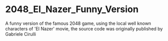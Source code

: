 # 2048_El_Nazer_Funny_Version

A funny version of the famous 2048 game, using the local well known characters of 'El Nazer' movie, the source code was originally published by Gabriele Cirulli
